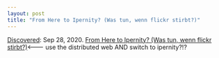 ```yaml
---
layout: post
title: "From Here to Ipernity? (Was tun, wenn flickr stirbt?)"
---
```

[Discovered](http://rolandtanglao.com/2020/07/29/p1-blogthis-checkvist-list-links-to-blog/): Sep 28, 2020. [From Here to Ipernity? (Was tun, wenn flickr stirbt?)](http://blog.schockwellenreiter.de/2020/09/2020092801.html)<--- use the distributed web  AND switch to ipernity?!?
